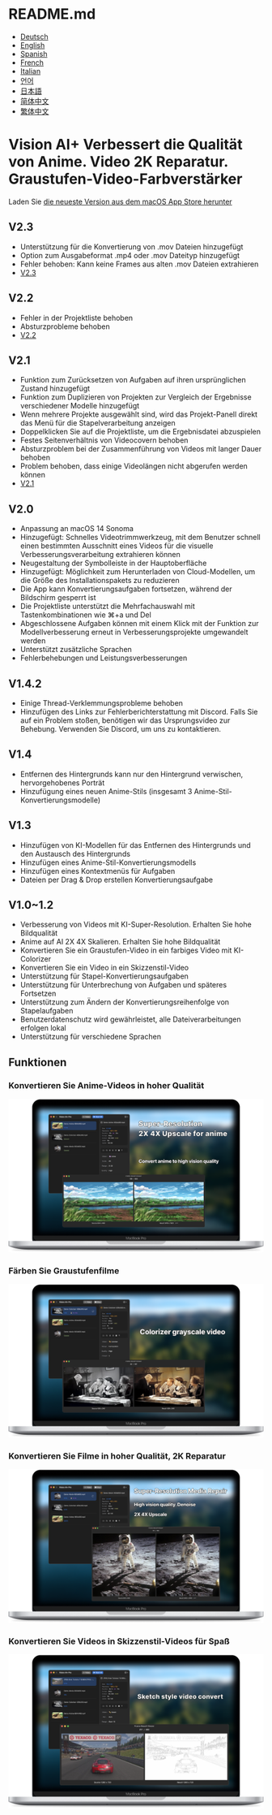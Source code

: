 # README.md
- [Deutsch](README.de.md)
- [English](README.md)
- [Spanish](README.es.md)
- [French](README.fr.md)
- [Italian](README.it.md)
- [언어](README.ko.md)
- [日本語](README.ja.md)
- [简体中文](README.zh_cn.md)
- [繁体中文](README.zh_tw.md)

# Vision AI+ Verbessert die Qualität von Anime. Video 2K Reparatur. Graustufen-Video-Farbverstärker

Laden Sie [die neueste Version aus dem macOS App Store herunter](https://apps.apple.com/de/app/id6445976076)

V2.3
---
- Unterstützung für die Konvertierung von .mov Dateien hinzugefügt
- Option zum Ausgabeformat .mp4 oder .mov Dateityp hinzugefügt
- Fehler behoben: Kann keine Frames aus alten .mov Dateien extrahieren
- [V2.3](https://download.marksdo.com/apps/VisionAI/V2.3/VisionAI.dmg)

V2.2
---
- Fehler in der Projektliste behoben
- Absturzprobleme behoben
- [V2.2](https://download.marksdo.com/apps/VisionAI/V2.2/VisionAI.dmg)

V2.1
---
- Funktion zum Zurücksetzen von Aufgaben auf ihren ursprünglichen Zustand hinzugefügt
- Funktion zum Duplizieren von Projekten zur Vergleich der Ergebnisse verschiedener Modelle hinzugefügt
- Wenn mehrere Projekte ausgewählt sind, wird das Projekt-Panell direkt das Menü für die Stapelverarbeitung anzeigen
- Doppelklicken Sie auf die Projektliste, um die Ergebnisdatei abzuspielen
- Festes Seitenverhältnis von Videocovern behoben
- Absturzproblem bei der Zusammenführung von Videos mit langer Dauer behoben
- Problem behoben, dass einige Videolängen nicht abgerufen werden können
- [V2.1](https://download.marksdo.com/apps/VisionAI/V2.1/VisionAI.zip)

V2.0
---
- Anpassung an macOS 14 Sonoma
- Hinzugefügt: Schnelles Videotrimmwerkzeug, mit dem Benutzer schnell einen bestimmten Ausschnitt eines Videos für die visuelle Verbesserungsverarbeitung extrahieren können
- Neugestaltung der Symbolleiste in der Hauptoberfläche
- Hinzugefügt: Möglichkeit zum Herunterladen von Cloud-Modellen, um die Größe des Installationspakets zu reduzieren
- Die App kann Konvertierungsaufgaben fortsetzen, während der Bildschirm gesperrt ist
- Die Projektliste unterstützt die Mehrfachauswahl mit Tastenkombinationen wie ⌘+a und Del
- Abgeschlossene Aufgaben können mit einem Klick mit der Funktion zur Modellverbesserung erneut in Verbesserungsprojekte umgewandelt werden
- Unterstützt zusätzliche Sprachen
- Fehlerbehebungen und Leistungsverbesserungen

V1.4.2
---
- Einige Thread-Verklemmungsprobleme behoben
- Hinzufügen des Links zur Fehlerberichterstattung mit Discord. Falls Sie auf ein Problem stoßen, benötigen wir das Ursprungsvideo zur Behebung. Verwenden Sie Discord, um uns zu kontaktieren.

V1.4
---
- Entfernen des Hintergrunds kann nur den Hintergrund verwischen, hervorgehobenes Porträt
- Hinzufügung eines neuen Anime-Stils (insgesamt 3 Anime-Stil-Konvertierungsmodelle)

V1.3
---
- Hinzufügen von KI-Modellen für das Entfernen des Hintergrunds und den Austausch des Hintergrunds
- Hinzufügen eines Anime-Stil-Konvertierungsmodells
- Hinzufügen eines Kontextmenüs für Aufgaben
- Dateien per Drag & Drop erstellen Konvertierungsaufgabe

V1.0~1.2
---
- Verbesserung von Videos mit KI-Super-Resolution. Erhalten Sie hohe Bildqualität
- Anime auf AI 2X 4X Skalieren. Erhalten Sie hohe Bildqualität
- Konvertieren Sie ein Graustufen-Video in ein farbiges Video mit KI-Colorizer
- Konvertieren Sie ein Video in ein Skizzenstil-Video
- Unterstützung für Stapel-Konvertierungsaufgaben
- Unterstützung für Unterbrechung von Aufgaben und späteres Fortsetzen
- Unterstützung zum Ändern der Konvertierungsreihenfolge von Stapelaufgaben
- Benutzerdatenschutz wird gewährleistet, alle Dateiverarbeitungen erfolgen lokal
- Unterstützung für verschiedene Sprachen

## Funktionen

### Konvertieren Sie Anime-Videos in hoher Qualität
![convert-anime-high-quality](images/Web-Preview-1.png)

### Färben Sie Graustufenfilme
![colorizer-grayscale-movie](images/Web-Preview-2.png)

### Konvertieren Sie Filme in hoher Qualität, 2K Reparatur
![convert-movie-to-high-quality](images/Web-Preview-3.png)

### Konvertieren Sie Videos in Skizzenstil-Videos für Spaß
![Convert-video-to-sketch-style-video-for-fun](images/Web-Preview-4.png)